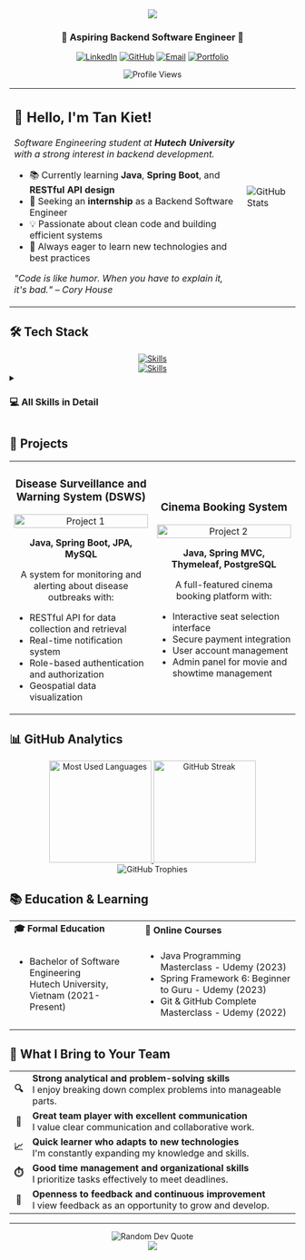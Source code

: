 <!-- Social Links -->
[website]: https://tankietse.github.io
[linkedin]: https://www.linkedin.com/in/tankietsebackend
[github]: https://github.com/tankietse
[email]: mailto:tankietnguyen.work@gmail.com

<div align="center">
  <img src="https://capsule-render.vercel.app/api?type=waving&color=6FA4FC&height=150&section=header&text=Tan%20Kiet&fontSize=40&fontColor=ffffff&animation=fadeIn&fontAlignY=30" />

  <h3>🌱 Aspiring Backend Software Engineer 🌱</h3>
  
  <p>
    <a href="https://www.linkedin.com/in/tankietsebackend"><img src="https://img.shields.io/badge/LinkedIn-0077B5?style=for-the-badge&logo=linkedin&logoColor=white" alt="LinkedIn" /></a>
    <a href="https://github.com/tankietse"><img src="https://img.shields.io/badge/GitHub-100000?style=for-the-badge&logo=github&logoColor=white" alt="GitHub" /></a>
    <a href="mailto:tankietnguyen.work@gmail.com"><img src="https://img.shields.io/badge/Email-D14836?style=for-the-badge&logo=gmail&logoColor=white" alt="Email" /></a>
    <a href="https://tankietse-portfolio.vercel.app"><img src="https://img.shields.io/badge/Portfolio-0077B5?style=for-the-badge&logo=google-chrome&logoColor=white" alt="Portfolio" /></a>
  </p>
</div>

<div align="center">
  <img src="https://komarev.com/ghpvc/?username=tankietse&style=for-the-badge&color=blue" alt="Profile Views"/>
</div>

<table align="center">
  <tr>
    <td>
      <h2>👋 Hello, I'm Tan Kiet!</h2>
      <p>
        <em>Software Engineering student at <b>Hutech University</b> with a strong interest in backend development.</em>
      </p>
      <ul>
        <li>📚 Currently learning <b>Java</b>, <b>Spring Boot</b>, and <b>RESTful API design</b></li>
        <li>🎯 Seeking an <b>internship</b> as a Backend Software Engineer</li>
        <li>💡 Passionate about clean code and building efficient systems</li>
        <li>🌱 Always eager to learn new technologies and best practices</li>
      </ul>
      <p>
        <em>"Code is like humor. When you have to explain it, it's bad." – Cory House</em>
      </p>
    </td>
    <td>
      <img src="https://github-readme-stats.vercel.app/api?username=tankietse&show_icons=true&theme=tokyonight&hide_border=true&count_private=true" alt="GitHub Stats" />
    </td>
  </tr>
</table>

## 🛠️ Tech Stack

<div align="center">
  <!-- Using skillicons.dev for a clean look -->
  <a href="https://skillicons.dev">
    <img src="https://skillicons.dev/icons?i=java,spring,cs,dotnet,nodejs,mysql,postgres,mongodb,flutter,dart,docker,git,idea,vscode&theme=dark" alt="Skills" />
  </a>
  <br />
  <a href="https://skillicons.dev">
    <img src="https://skillicons.dev/icons?i=html,css,js,ts,bootstrap,react,angular,express&theme=dark" alt="Skills" />
  </a>
</div>

<details>
  <summary><h3>💻 All Skills in Detail</h3></summary>
  <table>
    <tr>
      <td><strong>Programming Languages</strong></td>
      <td>
        <img src="https://img.shields.io/badge/Java-ED8B00?style=for-the-badge&logo=openjdk&logoColor=white" alt="Java" />
        <img src="https://img.shields.io/badge/C%23-239120?style=for-the-badge&logo=c-sharp&logoColor=white" alt="C#" />
        <img src="https://img.shields.io/badge/JavaScript-F7DF1E?style=for-the-badge&logo=javascript&logoColor=black" alt="JavaScript" />
        <img src="https://img.shields.io/badge/TypeScript-007ACC?style=for-the-badge&logo=typescript&logoColor=white" alt="TypeScript" />
        <img src="https://img.shields.io/badge/Dart-0175C2?style=for-the-badge&logo=dart&logoColor=white" alt="Dart" />
      </td>
    </tr>
    <tr>
      <td><strong>Backend</strong></td>
      <td>
        <img src="https://img.shields.io/badge/Spring-6DB33F?style=for-the-badge&logo=spring&logoColor=white" alt="Spring" />
        <img src="https://img.shields.io/badge/Spring_Boot-6DB33F?style=for-the-badge&logo=spring-boot&logoColor=white" alt="Spring Boot" />
        <img src="https://img.shields.io/badge/Node.js-339933?style=for-the-badge&logo=nodedotjs&logoColor=white" alt="Node.js" />
        <img src="https://img.shields.io/badge/Express.js-000000?style=for-the-badge&logo=express&logoColor=white" alt="Express.js" />
        <img src="https://img.shields.io/badge/.NET-512BD4?style=for-the-badge&logo=dotnet&logoColor=white" alt=".NET" />
        <img src="https://img.shields.io/badge/ASP.NET-5C2D91?style=for-the-badge&logo=dotnet&logoColor=white" alt="ASP.NET" />
        <img src="https://img.shields.io/badge/Hibernate-59666C?style=for-the-badge&logo=hibernate&logoColor=white" alt="Hibernate" />
        <img src="https://img.shields.io/badge/Maven-C71A36?style=for-the-badge&logo=apache-maven&logoColor=white" alt="Maven" />
      </td>
    </tr>
    <tr>
      <td><strong>Frontend</strong></td>
      <td>
        <img src="https://img.shields.io/badge/HTML5-E34F26?style=for-the-badge&logo=html5&logoColor=white" alt="HTML5" />
        <img src="https://img.shields.io/badge/CSS3-1572B6?style=for-the-badge&logo=css3&logoColor=white" alt="CSS3" />
        <img src="https://img.shields.io/badge/Bootstrap-563D7C?style=for-the-badge&logo=bootstrap&logoColor=white" alt="Bootstrap" />
        <img src="https://img.shields.io/badge/React-20232A?style=for-the-badge&logo=react&logoColor=61DAFB" alt="React" />
        <img src="https://img.shields.io/badge/Angular-DD0031?style=for-the-badge&logo=angular&logoColor=white" alt="Angular" />
        <img src="https://img.shields.io/badge/Swing-007396?style=for-the-badge&logo=java&logoColor=white" alt="Java Swing" />
      </td>
    </tr>
    <tr>
      <td><strong>Mobile Development</strong></td>
      <td>
        <img src="https://img.shields.io/badge/Flutter-02569B?style=for-the-badge&logo=flutter&logoColor=white" alt="Flutter" />
        <img src="https://img.shields.io/badge/Dart-0175C2?style=for-the-badge&logo=dart&logoColor=white" alt="Dart" />
        <img src="https://img.shields.io/badge/Android-3DDC84?style=for-the-badge&logo=android&logoColor=white" alt="Android" />
      </td>
    </tr>
    <tr>
      <td><strong>Databases</strong></td>
      <td>
        <img src="https://img.shields.io/badge/MySQL-00000F?style=for-the-badge&logo=mysql&logoColor=white" alt="MySQL" />
        <img src="https://img.shields.io/badge/PostgreSQL-316192?style=for-the-badge&logo=postgresql&logoColor=white" alt="PostgreSQL" />
        <img src="https://img.shields.io/badge/MongoDB-4EA94B?style=for-the-badge&logo=mongodb&logoColor=white" alt="MongoDB" />
        <img src="https://img.shields.io/badge/SQLite-07405E?style=for-the-badge&logo=sqlite&logoColor=white" alt="SQLite" />
        <img src="https://img.shields.io/badge/Microsoft_SQL_Server-CC2927?style=for-the-badge&logo=microsoft-sql-server&logoColor=white" alt="SQL Server" />
      </td>
    </tr>
    <tr>
      <td><strong>DevOps & Tools</strong></td>
      <td>
        <img src="https://img.shields.io/badge/Git-F05032?style=for-the-badge&logo=git&logoColor=white" alt="Git" />
        <img src="https://img.shields.io/badge/Docker-2496ED?style=for-the-badge&logo=docker&logoColor=white" alt="Docker" />
        <img src="https://img.shields.io/badge/Postman-FF6C37?style=for-the-badge&logo=Postman&logoColor=white" alt="Postman" />
        <img src="https://img.shields.io/badge/IntelliJ_IDEA-000000?style=for-the-badge&logo=intellij-idea&logoColor=white" alt="IntelliJ IDEA" />
        <img src="https://img.shields.io/badge/Visual_Studio-5C2D91?style=for-the-badge&logo=visual-studio&logoColor=white" alt="Visual Studio" />
        <img src="https://img.shields.io/badge/VS_Code-007ACC?style=for-the-badge&logo=visual-studio-code&logoColor=white" alt="VS Code" />
      </td>
    </tr>
  </table>
</details>

## 🚀 Projects

<table align="center">
  <tr>
    <td width="50%">
      <h3 align="center">Disease Surveillance and Warning System (DSWS)</h3>
      <div align="center">
        <a href="https://github.com/tankietse/dsws-backend" target="_blank">
          <img src="https://github-readme-stats.vercel.app/api/pin/?username=tankietse&repo=dsws&theme=tokyonight&hide_border=true" width="100%" alt="Project 1"/>
        </a>
        <p><strong>Java, Spring Boot, JPA, MySQL</strong></p>
        <p>A system for monitoring and alerting about disease outbreaks with:</p>
        <ul align="left">
          <li>RESTful API for data collection and retrieval</li>
          <li>Real-time notification system</li>
          <li>Role-based authentication and authorization</li>
          <li>Geospatial data visualization</li>
        </ul>
      </div>
    </td>
    <td width="50%">
      <h3 align="center">Cinema Booking System</h3>
      <div align="center">
        <a href="https://github.com/tankietse/viecinema.online" target="_blank">
          <img src="https://github-readme-stats.vercel.app/api/pin/?username=tankietse&repo=viecinema.online&theme=tokyonight&hide_border=true" width="100%" alt="Project 2"/>
        </a>
        <p><strong>Java, Spring MVC, Thymeleaf, PostgreSQL</strong></p>
        <p>A full-featured cinema booking platform with:</p>
        <ul align="left">
          <li>Interactive seat selection interface</li>
          <li>Secure payment integration</li>
          <li>User account management</li>
          <li>Admin panel for movie and showtime management</li>
        </ul>
      </div>
    </td>
  </tr>
</table>

## 📊 GitHub Analytics

<div align="center">
  <a href="https://github.com/tankietse">
    <img height="180em" src="https://github-readme-stats.vercel.app/api/top-langs/?username=tankietse&layout=compact&theme=tokyonight&hide_border=true" alt="Most Used Languages" />
    <img height="180em" src="https://github-readme-streak-stats.herokuapp.com/?user=tankietse&theme=tokyonight&hide_border=true" alt="GitHub Streak" />
  </a>
</div>

<div align="center">
  <img src="https://github-profile-trophy.vercel.app/?username=tankietse&theme=tokyonight&no-frame=true&row=1&column=6" alt="GitHub Trophies" />
</div>

## 📚 Education & Learning

<div align="center">
  <table>
    <tr>
      <td><strong>🎓 Formal Education</strong></td>
      <td><strong>📱 Online Courses</strong></td>
    </tr>
    <tr>
      <td>
        <ul>
          <li>Bachelor of Software Engineering<br/>Hutech University, Vietnam (2021-Present)</li>
        </ul>
      </td>
      <td>
        <ul>
          <li>Java Programming Masterclass - Udemy (2023)</li>
          <li>Spring Framework 6: Beginner to Guru - Udemy (2023)</li>
          <li>Git & GitHub Complete Masterclass - Udemy (2022)</li>
        </ul>
      </td>
    </tr>
  </table>
</div>

## 💪 What I Bring to Your Team

<div align="center">
  <table>
    <tr>
      <td align="center"><b>🔍</b></td>
      <td><b>Strong analytical and problem-solving skills</b><br/>I enjoy breaking down complex problems into manageable parts.</td>
    </tr>
    <tr>
      <td align="center"><b>🤝</b></td>
      <td><b>Great team player with excellent communication</b><br/>I value clear communication and collaborative work.</td>
    </tr>
    <tr>
      <td align="center"><b>📈</b></td>
      <td><b>Quick learner who adapts to new technologies</b><br/>I'm constantly expanding my knowledge and skills.</td>
    </tr>
    <tr>
      <td align="center"><b>⏱️</b></td>
      <td><b>Good time management and organizational skills</b><br/>I prioritize tasks effectively to meet deadlines.</td>
    </tr>
    <tr>
      <td align="center"><b>🔄</b></td>
      <td><b>Openness to feedback and continuous improvement</b><br/>I view feedback as an opportunity to grow and develop.</td>
    </tr>
  </table>
</div>

---

<div align="center">
  <img src="https://quotes-github-readme.vercel.app/api?type=horizontal&theme=tokyonight" alt="Random Dev Quote" />
</div>

<div align="center">
  <img src="https://capsule-render.vercel.app/api?type=waving&color=6FA4FC&height=100&section=footer" />
</div>

